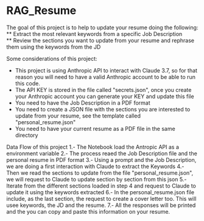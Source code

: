 # RAG_Resume
The goal of this project is to help to update your resume doing the following:
<br>
** Extract the most relevant keywords from a specific Job Description<br>
** Review the sections you want to update from your resume and rephrase them using the keywords from the JD<br>

Some considerations of this project:
- This project is using Anthropic API to interact with Claude 3.7, so for that reason you will need to have a valid Anthropic account to be able to run this code.
- The API KEY is stored in the file called "secrets.json", once you create your Anthropic account you can generate your KEY and update this file
- You need to have the Job Description in a PDF format
- You need to create a JSON file with the sections you are interested to update from your resume, see the template called "personal_resume.json"
- You need to have your current resume as a PDF file in the same directory


Data Flow of this project
1.- The Notebook load the Antropic API as a environment variable
2.- The process reaed the Job Description file and the personal resume in PDF format
3.- Using a prompt and the Job Description, we are doing a first interaction with Claude to extract the Keywords
4.- Then we read the sections to update from the file "personal_resume.json", we will request to Claude to update section by section from this json
5.- Iterate from the different sections loaded in step 4 and request to Claude to update it using the keywords extracted
6.- In the personal_resume.json file include, as the last section, the request to create a cover letter too. This will usee keywords, the JD and the resume.
7.- All the responses will be printed and the you can copy and paste this information on your resume.

